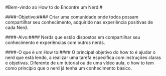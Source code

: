 #Bem-vindo ao How to do Encontre um Nerd.#

####-Objetivo:####
Criar uma comunidade onde todos possam compartilhar seu conhecimento, adquirido nas experiência positivas de cada Nerd. 

####-Alvo:####
Nerds que estão dispostos em compartilhar seu conhecimento e experiências com outros nerds.

####-O que é um How to:####
 O principal objetivo do how to é ajudar o nerd que está lendo, a realizar uma tarefa especifica com instruções claras e objetivas. 
 Diferente de um tutorial ou de uma vídeo aula, o how to tem como principio que o nerd já tenha um conhecimento básico.     


